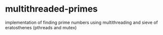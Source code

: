 # multithreaded-primes
implementation of finding prime numbers using multithreading and sieve of eratosthenes (pthreads and mutex)
